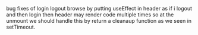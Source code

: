 bug fixes of login logout browse by putting useEffect in header
as if i logout and then login then header may render code multiple times so at the unmount we should handle this by return a cleanaup function as we seen in setTimeout.
